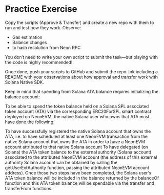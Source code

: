 # Practice Exercise

Copy the scripts (Approve & Transfer) and create a new repo with them to run and test how they work.
Observe:
- Gas estimation
- Balance changes
- tx hash resolution from Neon RPC
  
You don’t need to write your own script to submit the task—but playing with the code is highly recommended!

Once done, push your scripts to GitHub and submit the repo link including a README with your observations about how approval and transfer work with Solana Native SDK.

Keep in mind that spending from Solana ATA balance requires initializing the balance account:

To be able to spend the token balance held on a Solana SPL associated token account (ATA) via the corresponding ERC20ForSPL smart contract deployed on NeonEVM, the native Solana user who owns that ATA must have done the following:

To have successfully registered the native Solana account that owns the ATA, i.e. to have scheduled at least one NeonEVM transaction from the native Solana account that owns the ATA in order to have a NeonEVM account attributed to that native Solana account
To have delegated (on Solana) the ATA token balance to the external authority (Solana account) associated to the attributed NeonEVM account (the address of this external authority Solana account can be obtained by calling the getUserExtAuthority function, passing the attributed NeonEVM account address).
Once those two steps have been completed, the Solana user's ATA token balance will be included in the balance returned by the balanceOf function and this ATA token balance will be spendable via the transfer and transferFrom functions.

